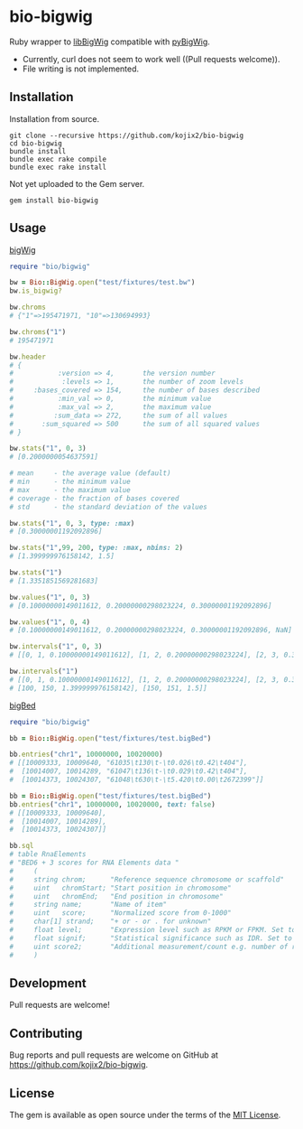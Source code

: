 # bio-bigwig

Ruby wrapper to [libBigWig](https://github.com/dpryan79/libBigWig) compatible with [pyBigWig](https://github.com/deeptools/pyBigWig).

* Currently, curl does not seem to work well ((Pull requests welcome)).
* File writing is not implemented.

## Installation

Installation from source.

```
git clone --recursive https://github.com/kojix2/bio-bigwig
cd bio-bigwig
bundle install
bundle exec rake compile
bundle exec rake install
```

Not yet uploaded to the Gem server.

```
gem install bio-bigwig
```

## Usage

[bigWig](https://genome.ucsc.edu/goldenPath/help/bigWig.html)

```ruby
require "bio/bigwig"

bw = Bio::BigWig.open("test/fixtures/test.bw")
bw.is_bigwig?

bw.chroms
# {"1"=>195471971, "10"=>130694993}

bw.chroms("1")
# 195471971

bw.header
# {
#           :version => 4,       the version number                        
#            :levels => 1,       the number of zoom levels                       
#     :bases_covered => 154,     the number of bases described                        
#           :min_val => 0,       the minimum value                       
#           :max_val => 2,       the maximum value                        
#          :sum_data => 272,     the sum of all values                        
#       :sum_squared => 500      the sum of all squared values                        
# }

bw.stats("1", 0, 3)
# [0.2000000054637591]

# mean     - the average value (default)
# min      - the minimum value
# max      - the maximum value
# coverage - the fraction of bases covered
# std      - the standard deviation of the values

bw.stats("1", 0, 3, type: :max)
# [0.30000001192092896]

bw.stats("1",99, 200, type: :max, nbins: 2)
# [1.399999976158142, 1.5]

bw.stats("1")
# [1.3351851569281683]

bw.values("1", 0, 3)
# [0.10000000149011612, 0.20000000298023224, 0.30000001192092896]

bw.values("1", 0, 4)
# [0.10000000149011612, 0.20000000298023224, 0.30000001192092896, NaN]

bw.intervals("1", 0, 3)
# [[0, 1, 0.10000000149011612], [1, 2, 0.20000000298023224], [2, 3, 0.30000001192092896]]

bw.intervals("1")
# [[0, 1, 0.10000000149011612], [1, 2, 0.20000000298023224], [2, 3, 0.30000001192092896],
# [100, 150, 1.399999976158142], [150, 151, 1.5]]
```

[bigBed](https://genome.ucsc.edu/goldenPath/help/bigBed.html)

```ruby
require "bio/bigwig"

bb = Bio::BigWig.open("test/fixtures/test.bigBed")

bb.entries("chr1", 10000000, 10020000) 
# [[10009333, 10009640, "61035\t130\t-\t0.026\t0.42\t404"],                  
#  [10014007, 10014289, "61047\t136\t-\t0.029\t0.42\t404"],                  
#  [10014373, 10024307, "61048\t630\t-\t5.420\t0.00\t2672399"]]   

bb = Bio::BigWig.open("test/fixtures/test.bigBed")
bb.entries("chr1", 10000000, 10020000, text: false) 
# [[10009333, 10009640],                  
#  [10014007, 10014289],                  
#  [10014373, 10024307]] 

bb.sql
# table RnaElements 
# "BED6 + 3 scores for RNA Elements data "                                   
#     (                                                                      
#     string chrom;      "Reference sequence chromosome or scaffold"         
#     uint   chromStart; "Start position in chromosome"                      
#     uint   chromEnd;   "End position in chromosome"                        
#     string name;       "Name of item"                                      
#     uint   score;      "Normalized score from 0-1000"
#     char[1] strand;    "+ or - or . for unknown"
#     float level;       "Expression level such as RPKM or FPKM. Set to -1 for no data."
#     float signif;      "Statistical significance such as IDR. Set to -1 for no data."
#     uint score2;       "Additional measurement/count e.g. number of reads. Set to 0 for no data."
#     )
```

## Development

Pull requests are welcome!
## Contributing

Bug reports and pull requests are welcome on GitHub at https://github.com/kojix2/bio-bigwig.

## License

The gem is available as open source under the terms of the [MIT License](https://opensource.org/licenses/MIT).
